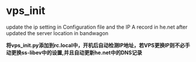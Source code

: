 # vps_init
update the ip setting in Configuration file and the IP A record in he.net after updated the server location in bandwagon

**将vps_init.py添加到rc.local中，开机后自动检测IP地址，若VPS更换IP则不必手动更换ss-libev中的设置,并且自动更新he.net中的DNS记录**
